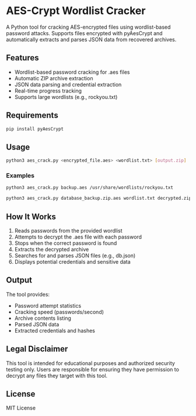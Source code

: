 # AES-Crypt Wordlist Cracker

A Python tool for cracking AES-encrypted files using wordlist-based password attacks. Supports files encrypted with pyAesCrypt and automatically extracts and parses JSON data from recovered archives.

## Features

- Wordlist-based password cracking for .aes files
- Automatic ZIP archive extraction
- JSON data parsing and credential extraction
- Real-time progress tracking
- Supports large wordlists (e.g., rockyou.txt)

## Requirements

```bash
pip install pyAesCrypt
```

## Usage

```bash
python3 aes_crack.py <encrypted_file.aes> <wordlist.txt> [output.zip]
```

### Examples

```bash
python3 aes_crack.py backup.aes /usr/share/wordlists/rockyou.txt

python3 aes_crack.py database_backup.zip.aes wordlist.txt decrypted.zip
```

## How It Works

1. Reads passwords from the provided wordlist
2. Attempts to decrypt the .aes file with each password
3. Stops when the correct password is found
4. Extracts the decrypted archive
5. Searches for and parses JSON files (e.g., db.json)
6. Displays potential credentials and sensitive data

## Output

The tool provides:
- Password attempt statistics
- Cracking speed (passwords/second)
- Archive contents listing
- Parsed JSON data
- Extracted credentials and hashes

## Legal Disclaimer

This tool is intended for educational purposes and authorized security testing only. Users are responsible for ensuring they have permission to decrypt any files they target with this tool.

## License

MIT License
